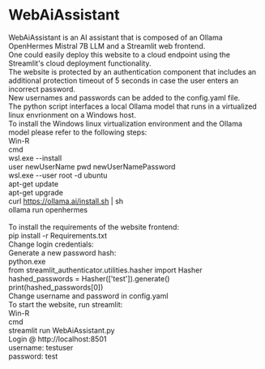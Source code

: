 # WebAiAssistant

WebAiAssistant is an AI assistant that is composed of an Ollama OpenHermes Mistral 7B LLM and a Streamlit web frontend. <br>
One could easily deploy this website to a cloud endpoint using the Streamlit's cloud deployment functionality. <br>
The website is protected by an authentication component that includes an additional protection timeout of 5 seconds in case the user enters an incorrect password. <br>
New usernames and passwords can be added to the config.yaml file. <br>
The python script interfaces a local Ollama model that runs in a virtualized linux envrionment on a Windows host. <br>
To install the Windows linux virtualization environment and the Ollama model please refer to the following steps: <br>
Win-R <br>
cmd <br>
wsl.exe --install <br>
user newUserName pwd newUserNamePassword <br>
wsl.exe --user root -d ubuntu <br>
apt-get update <br>
apt-get upgrade <br>
curl https://ollama.ai/install.sh | sh <br>
ollama run openhermes <br>
<br>
To install the requirements of the website frontend: <br>
pip install -r Requirements.txt <br>
Change login credentials: <br>
Generate a new password hash: <br>
python.exe <br>
from streamlit_authenticator.utilities.hasher import Hasher <br>
hashed_passwords = Hasher(['test']).generate() <br>
print(hashed_passwords[0]) <br>
Change username and password in config.yaml <br>
To start the website, run streamlit: <br>
Win-R <br>
cmd <br>
streamlit run WebAiAssistant.py <br>
Login @ http://localhost:8501 <br>
username: testuser <br>
password: test <br>
